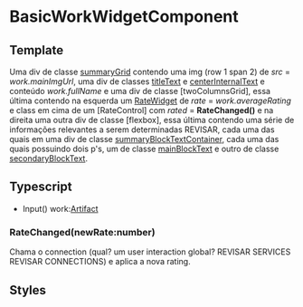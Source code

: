 # BasicWorkWidgetComponent

## Template
Uma div de classe [summaryGrid](/Docs/src/app/components/widgets/WidgetStyles.md#summarygridt) contendo uma img (row 1 span 2) de *src* = *work.mainImgUrl*, uma div de classes [titleText](/Docs/src/app/components/widgets/WidgetStyles.md#titletext) e [centerInternalText](/Docs/src/Styles.md#centerinternaltext) e conteúdo *work.fullName* e uma div de classe [twoColumnsGrid], essa última contendo na esquerda um [RateWidget](/Docs/src/app/components/widgets/RateWidget.md) de *rate* = *work.averageRating* e class em cima de um [RateControl] com *rated* = **RateChanged()** e na direita uma outra div de classe [flexbox], essa última contendo uma série de informações relevantes a serem determinadas REVISAR, cada uma das quais em uma div de classe [summaryBlockTextContainer](/Docs/src/app/components/widgets/WidgetStyles.md#summaryblocktextcontainer), cada uma das quais possuindo dois p's, um de classe [mainBlockText](/Docs/src/app/components/widgets/WidgetStyles.md#mainblocktext) e outro de classe [secondaryBlockText](/Docs/src/app/components/widgets/WidgetStyles.md#secondaryblocktext).
## Typescript
- Input() work:[Artifact](/Docs/src/app/models/Artifact.md)

### RateChanged(newRate:number)
Chama o connection (qual? um user interaction global? REVISAR SERVICES REVISAR CONNECTIONS) e aplica a nova rating. 
## Styles